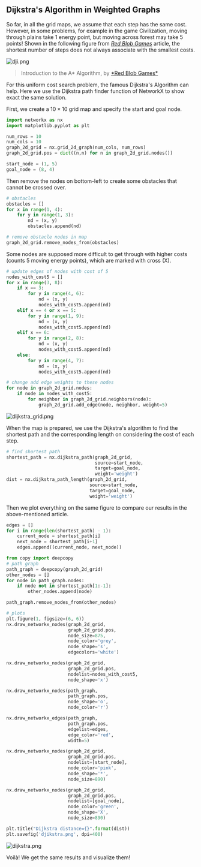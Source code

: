 ## Dijkstra's Algorithm in Weighted Graphs

So far, in all the grid maps, we assume that each step has the same cost. However, in some problems, for example in the game Civilization, moving through plains take 1 energy point, but moving across forest may take 5 points! Shown in the following figure from [_Red Blob Games_](https://www.redblobgames.com/pathfinding/a-star/introduction.html#breadth-first-search) article, the shortest number of steps does not always associate with the smallest costs.


![dji.png](https://cdn.hashnode.com/res/hashnode/image/upload/v1636358701812/id-BrqLKG.png)

> Introduction to the A* Algorithm, by [*Red Blob Games\*](https://www.redblobgames.com/pathfinding/a-star/introduction.html#breadth-first-search)

For this uniform cost search problem, the famous Dijkstra's Algorithm can help. Here we use the Dijkstra path finder function of NetworkX to show exact the same solution.

First, we create a $10\times10$ grid map and specify the start and goal node.

```python
import networkx as nx
import matplotlib.pyplot as plt

num_rows = 10
num_cols = 10
graph_2d_grid = nx.grid_2d_graph(num_cols, num_rows)
graph_2d_grid.pos = dict((n,n) for n in graph_2d_grid.nodes())

start_node = (1, 5)
goal_node = (8, 4)
```

Then remove the nodes on bottom-left to create some obstacles that cannot be crossed over.

```python
# obstacles
obstacles = []
for x in range(1, 4):
    for y in range(1, 3):
        nd = (x, y)
        obstacles.append(nd)

# remove obstacle nodes in map
graph_2d_grid.remove_nodes_from(obstacles)
```

Some nodes are supposed more difficult to get through with higher costs (counts 5 moving energy points), which are marked with cross (X).

```python
# update edges of nodes with cost of 5
nodes_with_cost5 = []
for x in range(3, 8):
    if x == 3:
        for y in range(4, 6):
            nd = (x, y)
            nodes_with_cost5.append(nd)
    elif x == 4 or x == 5:
        for y in range(1, 9):
            nd = (x, y)
            nodes_with_cost5.append(nd)
    elif x == 6:
        for y in range(2, 8):
            nd = (x, y)
            nodes_with_cost5.append(nd)
    else:
        for y in range(4, 7):
            nd = (x, y)
            nodes_with_cost5.append(nd)

# change add edge weights to these nodes
for node in graph_2d_grid.nodes:
    if node in nodes_with_cost5:
        for neighbor in graph_2d_grid.neighbors(node):
            graph_2d_grid.add_edge(node, neighbor, weight=5)
```


![dijkstra_grid.png](https://cdn.hashnode.com/res/hashnode/image/upload/v1636358753770/dOA5u8Hkm.png)

When the map is prepared, we use the Dijkstra's algorithm to find the shortest path and the corresponding length on considering the cost of each step.

```python
# find shortest path
shortest_path = nx.dijkstra_path(graph_2d_grid,
                                 source=start_node,
                                 target=goal_node,
                                 weight='weight')
dist = nx.dijkstra_path_length(graph_2d_grid,
                               source=start_node,
                               target=goal_node,
                               weight='weight')
```

Then we plot everything on the same figure to compare our results in the above-mentioned article.

```python
edges = []
for i in range(len(shortest_path) - 1):
    current_node = shortest_path[i]
    next_node = shortest_path[i+1]
    edges.append((current_node, next_node))

from copy import deepcopy
# path graph
path_graph = deepcopy(graph_2d_grid)
other_nodes = []
for node in path_graph.nodes:
    if node not in shortest_path[1:-1]:
        other_nodes.append(node)

path_graph.remove_nodes_from(other_nodes)

# plots
plt.figure(1, figsize=(6, 6))
nx.draw_networkx_nodes(graph_2d_grid,
                       graph_2d_grid.pos,
                       node_size=875,
                       node_color='grey',
                       node_shape='s',
                       edgecolors='white')

nx.draw_networkx_nodes(graph_2d_grid,
                       graph_2d_grid.pos,
                       nodelist=nodes_with_cost5,
                       node_shape='x')

nx.draw_networkx_nodes(path_graph,
                       path_graph.pos,
                       node_shape='o',
                       node_color='r')

nx.draw_networkx_edges(path_graph,
                       path_graph.pos,
                       edgelist=edges,
                       edge_color='red',
                       width=5)

nx.draw_networkx_nodes(graph_2d_grid,
                       graph_2d_grid.pos,
                       nodelist=[start_node],
                       node_color='pink',
                       node_shape='*',
                       node_size=890)

nx.draw_networkx_nodes(graph_2d_grid,
                       graph_2d_grid.pos,
                       nodelist=[goal_node],
                       node_color='green',
                       node_shape='X',
                       node_size=890)

plt.title("Dijkstra distance={}".format(dist))
plt.savefig('djikstra.png', dpi=400)
```


![dijkstra.png](https://cdn.hashnode.com/res/hashnode/image/upload/v1636358722133/juIOzbqh5.png)

Voilà! We get the same results and visualize them!
